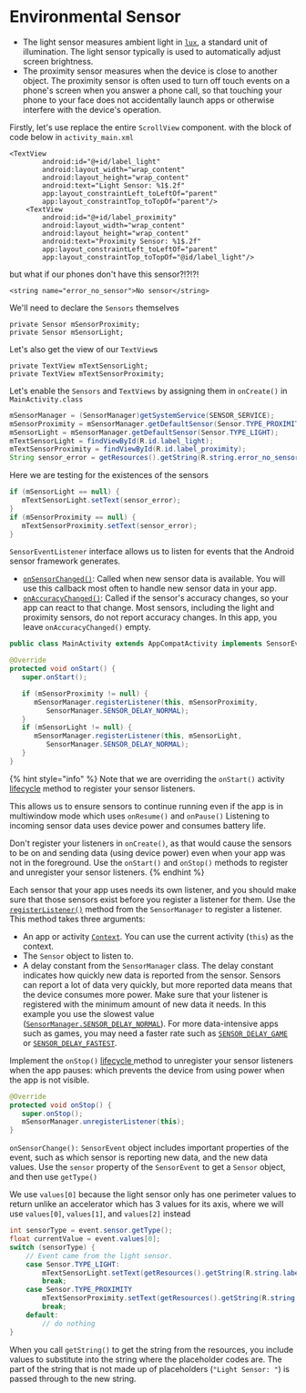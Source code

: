 # Environmental Sensor

* The light sensor measures ambient light in [`lux`](https://www.google.com/url?q=https://en.wikipedia.org/wiki/Lux&sa=D&ust=1503084804609000&usg=AFQjCNFUzNgexsW9khE5Cp84b8YZ56viVQ), a standard unit of illumination. The light sensor typically is used to automatically adjust screen brightness.
* The proximity sensor measures when the device is close to another object. The proximity sensor is often used to turn off touch events on a phone's screen when you answer a phone call, so that touching your phone to your face does not accidentally launch apps or otherwise interfere with the device's operation.

Firstly, let's use replace the entire `ScrollView` component. with the block of code below in `activity_main.xml`

```markup
<TextView
        android:id="@+id/label_light"
        android:layout_width="wrap_content"
        android:layout_height="wrap_content"
        android:text="Light Sensor: %1$.2f"
        app:layout_constraintLeft_toLeftOf="parent"
        app:layout_constraintTop_toTopOf="parent"/>
    <TextView
        android:id="@+id/label_proximity"
        android:layout_width="wrap_content"
        android:layout_height="wrap_content"
        android:text="Proximity Sensor: %1$.2f"
        app:layout_constraintLeft_toLeftOf="parent"
        app:layout_constraintTop_toTopOf="@id/label_light"/>
```

but what if our phones don't have this sensor?!?!?!

```markup
<string name="error_no_sensor">No sensor</string>
```

We'll need to declare the `Sensors` themselves

```text
private Sensor mSensorProximity;
private Sensor mSensorLight;
```

Let's also get the view of our `TextView`s

```text
private TextView mTextSensorLight;
private TextView mTextSensorProximity;
```

Let's enable the `Sensors` and `TextViews` by assigning them in `onCreate()` in `MainActivity.class`

```java
mSensorManager = (SensorManager)getSystemService(SENSOR_SERVICE);
mSensorProximity = mSensorManager.getDefaultSensor(Sensor.TYPE_PROXIMITY);
mSensorLight = mSensorManager.getDefaultSensor(Sensor.TYPE_LIGHT);
mTextSensorLight = findViewById(R.id.label_light);
mTextSensorProximity = findViewById(R.id.label_proximity);
String sensor_error = getResources().getString(R.string.error_no_sensor);
```

Here we are testing for the existences of the sensors

```java
if (mSensorLight == null) {
   mTextSensorLight.setText(sensor_error);
}
if (mSensorProximity == null) {
   mTextSensorProximity.setText(sensor_error);
}
```

`SensorEventListener` interface allows us to listen for events that the Android sensor framework generates. 

* [`onSensorChanged()`](https://developer.android.com/reference/android/hardware/SensorEventListener.html#onSensorChanged%28android.hardware.SensorEvent%29): Called when new sensor data is available. You will use this callback most often to handle new sensor data in your app.
* [`onAccuracyChanged()`](https://developer.android.com/reference/android/hardware/SensorEventListener.html#onAccuracyChanged%28android.hardware.Sensor,%20int%29): Called if the sensor's accuracy changes, so your app can react to that change. Most sensors, including the light and proximity sensors, do not report accuracy changes. In this app, you leave `onAccuracyChanged()` empty.

```java
public class MainActivity extends AppCompatActivity implements SensorEventListener
```

```java
@Override
protected void onStart() {
   super.onStart();

   if (mSensorProximity != null) {
      mSensorManager.registerListener(this, mSensorProximity,
         SensorManager.SENSOR_DELAY_NORMAL);
   }
   if (mSensorLight != null) {
      mSensorManager.registerListener(this, mSensorLight,
         SensorManager.SENSOR_DELAY_NORMAL);
   }
}
```

{% hint style="info" %}
 Note that we are overriding the `onStart()` activity [lifecycle](../fragments/communication.md) method to register your sensor listeners. 

This allows us to ensure sensors to continue running even if the app is in multiwindow mode which uses `onResume()` and `onPause()` Listening to incoming sensor data uses device power and consumes battery life. 

Don't register your listeners in `onCreate()`, as that would cause the sensors to be on and sending data \(using device power\) even when your app was not in the foreground. Use the `onStart()` and `onStop()` methods to register and unregister your sensor listeners.
{% endhint %}

Each sensor that your app uses needs its own listener, and you should make sure that those sensors exist before you register a listener for them. Use the [`registerListener()`](https://developer.android.com/reference/android/hardware/SensorManager.html#registerListener%28android.hardware.SensorEventListener,%20android.hardware.Sensor,%20int%29) method from the `SensorManager` to register a listener. This method takes three arguments:

* An app or activity [`Context`](https://developer.android.com/reference/android/content/Context.html). You can use the current activity \(`this`\) as the context.
* The `Sensor` object to listen to.
* A delay constant from the `SensorManager` class. The delay constant indicates how quickly new data is reported from the sensor. Sensors can report a lot of data very quickly, but more reported data means that the device consumes more power. Make sure that your listener is registered with the minimum amount of new data it needs. In this example you use the slowest value \([`SensorManager.SENSOR_DELAY_NORMAL`](https://developer.android.com/reference/android/hardware/SensorManager.html#SENSOR_DELAY_NORMAL)\). For more data-intensive apps such as games, you may need a faster rate such as [`SENSOR_DELAY_GAME`](https://developer.android.com/reference/android/hardware/SensorManager.html#SENSOR_DELAY_GAME) or [`SENSOR_DELAY_FASTEST`](https://developer.android.com/reference/android/hardware/SensorManager.html#SENSOR_DELAY_FASTEST).

Implement the `onStop()` [lifecycle ](../fragments/communication.md)method to unregister your sensor listeners when the app pauses: which prevents the device from using power when the app is not visible.

```java
@Override
protected void onStop() {
   super.onStop();
   mSensorManager.unregisterListener(this);
}
```

`onSensorChange():` `SensorEvent` object includes important properties of the event, such as which sensor is reporting new data, and the new data values. Use the `sensor` property of the `SensorEvent` to get a `Sensor` object, and then use `getType()`

We use `values[0]` because the light sensor only has one perimeter values to return unlike an accelerator which has 3 values for its axis, where we will use  `values[0]`, `values[1]`, and `values[2]` instead

```java
int sensorType = event.sensor.getType();
float currentValue = event.values[0];
switch (sensorType) {
    // Event came from the light sensor.
    case Sensor.TYPE_LIGHT:
        mTextSensorLight.setText(getResources().getString(R.string.label_light, currentValue));
        break;
    case Sensor.TYPE_PROXIMITY
        mTextSensorProximity.setText(getResources().getString(R.string.label_proximity, currentValue));
        break;
    default:
        // do nothing
}
```

 When you call `getString()` to get the string from the resources, you include values to substitute into the string where the placeholder codes are. The part of the string that is not made up of placeholders \(`"Light Sensor: "`\) is passed through to the new string.

